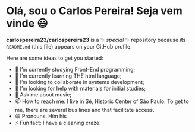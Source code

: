 # Olá, sou o Carlos Pereira! Seja vem vinde :smiley:


**carlospereira23/carlospereira23** is a ✨ _special_ ✨ repository because its `README.md` (this file) appears on your GitHub profile.

Here are some ideas to get you started:

- 🔭 I’m currently studying Front-End programming;
- 🌱 I’m currently learning THE html language;
- 👯 I’m looking to collaborate in systems development;
- 🤔 I’m looking for help with materials for initial studies;
- 💬 Ask me about music;
- 📫 How to reach me: I live in Sé, Historic Center of São Paulo. To get to me, there are several bus lines and that facilitate access.
- 😄 Pronouns: Him his
- ⚡ Fun fact: I have a cleaning craze.

